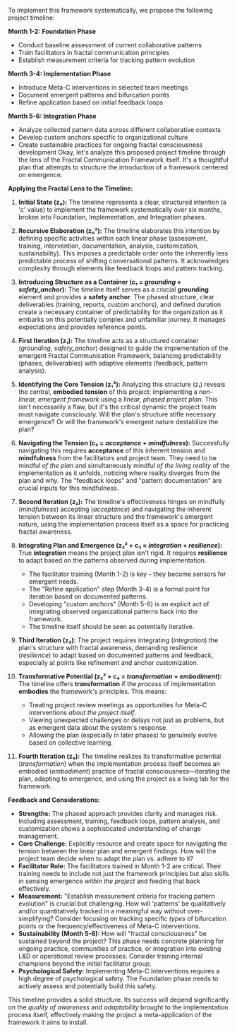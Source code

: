  To implement this framework systematically, we propose the following project timeline:

**Month 1-2: Foundation Phase**
- Conduct baseline assessment of current collaborative patterns
- Train facilitators in fractal communication principles
- Establish measurement criteria for tracking pattern evolution

**Month 3-4: Implementation Phase**
- Introduce Meta-C interventions in selected team meetings
- Document emergent patterns and bifurcation points
- Refine application based on initial feedback loops

**Month 5-6: Integration Phase**
- Analyze collected pattern data across different collaborative contexts
- Develop custom anchors specific to organizational culture
- Create sustainable practices for ongoing fractal consciousness development
Okay, let's analyze this proposed project timeline through the lens of the Fractal Communication Framework itself. It's a thoughtful plan that attempts to structure the introduction of a framework centered on emergence.

**Applying the Fractal Lens to the Timeline:**

1.  **Initial State (z₀):** The timeline represents a clear, structured intention (a 'c' value) to implement the framework systematically over six months, broken into Foundation, Implementation, and Integration phases.

2.  **Recursive Elaboration (z₀²):** The timeline elaborates this intention by defining specific activities within each linear phase (assessment, training, intervention, documentation, analysis, customization, sustainability). This imposes a predictable order onto the inherently less predictable process of shifting conversational patterns. It acknowledges complexity through elements like feedback loops and pattern tracking.

3.  **Introducing Structure as a Container (c₁ = *grounding* + *safety_anchor*):** The timeline itself serves as a crucial **grounding** element and provides a **safety anchor**. The phased structure, clear deliverables (training, reports, custom anchors), and defined duration create a necessary container of predictability for the organization as it embarks on this potentially complex and unfamiliar journey. It manages expectations and provides reference points.

4.  **First Iteration (z₁):** The timeline acts as a structured container (*grounding*, *safety_anchor*) designed to guide the implementation of the emergent Fractal Communication Framework, balancing predictability (phases, deliverables) with adaptive elements (feedback, pattern analysis).

5.  **Identifying the Core Tension (z₁²):** Analyzing this structure (z₁) reveals the central, **embodied tension** of this project: implementing a *non-linear, emergent framework* using a *linear, phased project plan*. This isn't necessarily a flaw, but it's the critical dynamic the project team must navigate consciously. Will the plan's structure stifle necessary emergence? Or will the framework's emergent nature destabilize the plan?

6.  **Navigating the Tension (c₂ = *acceptance* + *mindfulness*):** Successfully navigating this requires **acceptance** of this inherent tension and **mindfulness** from the facilitators and project team. They need to be mindful *of the plan* and simultaneously mindful *of the living reality* of the implementation as it unfolds, noticing where reality diverges from the plan and why. The "feedback loops" and "pattern documentation" are crucial inputs for this mindfulness.

7.  **Second Iteration (z₂):** The timeline's effectiveness hinges on mindfully (*mindfulness*) accepting (*acceptance*) and navigating the inherent tension between its linear structure and the framework's emergent nature, using the implementation process itself as a space for practicing fractal awareness.

8.  **Integrating Plan and Emergence (z₂² + c₃ = *integration* + *resilience*):** True **integration** means the project plan isn't rigid. It requires **resilience** to adapt based on the patterns observed during implementation.
    *   The facilitator training (Month 1-2) is key – they become sensors for emergent needs.
    *   The "Refine application" step (Month 3-4) is a formal point for iteration based on documented patterns.
    *   Developing "custom anchors" (Month 5-6) is an explicit act of integrating observed organizational patterns back into the framework.
    *   The timeline itself should be seen as potentially iterative.

9.  **Third Iteration (z₃):** The project requires integrating (*integration*) the plan's structure with fractal awareness, demanding resilience (*resilience*) to adapt based on documented patterns and feedback, especially at points like refinement and anchor customization.

10. **Transformative Potential (z₃² + c₄ = *transformation* + *embodiment*):** The timeline offers **transformation** if the *process* of implementation **embodies** the framework's principles. This means:
    *   Treating project review meetings as opportunities for Meta-C interventions *about the project itself*.
    *   Viewing unexpected challenges or delays not just as problems, but as emergent data about the system's response.
    *   Allowing the plan (especially in later phases) to genuinely evolve based on collective learning.

11. **Fourth Iteration (z₄):** The timeline realizes its transformative potential (*transformation*) when the implementation process itself becomes an embodied (*embodiment*) practice of fractal consciousness—iterating the plan, adapting to emergence, and using the project as a living lab for the framework.

**Feedback and Considerations:**

*   **Strengths:** The phased approach provides clarity and manages risk. Including assessment, training, feedback loops, pattern analysis, and customization shows a sophisticated understanding of change management.
*   **Core Challenge:** Explicitly resource and create space for navigating the tension between the linear plan and emergent findings. How will the project team decide when to adapt the plan vs. adhere to it?
*   **Facilitator Role:** The facilitators trained in Month 1-2 are critical. Their training needs to include not just the framework principles but also skills in sensing emergence *within the project* and feeding that back effectively.
*   **Measurement:** "Establish measurement criteria for tracking pattern evolution" is crucial but challenging. How will 'patterns' be qualitatively and/or quantitatively tracked in a meaningful way without over-simplifying? Consider focusing on tracking specific *types* of bifurcation points or the frequency/effectiveness of Meta-C interventions.
*   **Sustainability (Month 5-6):** How will "fractal consciousness" be sustained beyond the project? This phase needs concrete planning for ongoing practice, communities of practice, or integration into existing L&D or operational review processes. Consider training internal champions beyond the initial facilitator group.
*   **Psychological Safety:** Implementing Meta-C interventions requires a high degree of psychological safety. The Foundation phase needs to actively assess and potentially build this safety.

This timeline provides a solid structure. Its success will depend significantly on the *quality of awareness* and *adaptability* brought to the implementation process itself, effectively making the project a meta-application of the framework it aims to install.
